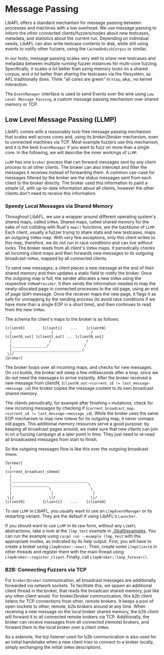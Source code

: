 # Message Passing

LibAFL offers a standard mechanism for message passing between processes and machines with a low overhead.
We use message passing to inform the other connected clients/fuzzers/nodes about new testcases, metadata, and statistics about the current run.
Depending on individual needs, LibAFL can also write testcase contents to disk, while still using events to notify other fuzzers, using the `CachedOnDiskCorpus` or similar.

In our tests, message passing scales very well to share new testcases and metadata between multiple running fuzzer instances for multi-core fuzzing.
Specifically, it scales _a lot_ better than using memory locks on a shared corpus, and _a lot_ better than sharing the testcases via the filesystem, as AFL traditionally does.
Think "all cores are green" in `htop`, aka., no kernel interaction.

The `EventManager` interface is used to send Events over the wire using `Low Level Message Passing`, a custom message passing mechanism over shared memory or TCP.

## Low Level Message Passing (LLMP)

LibAFL comes with a reasonably lock-free message passing mechanism that scales well across cores and, using its _broker2broker_ mechanism, even to connected machines via TCP.
Most example fuzzers use this mechanism, and it is the best `EventManager` if you want to fuzz on more than a single core.
In the following, we will describe the inner workings of `LLMP`.

`LLMP` has one `broker` process that can forward messages sent by any client process to all other clients.
The broker can also intercept and filter the messages it receives instead of forwarding them.
A common use-case for messages filtered by the broker are the status messages sent from each client to the broker directly.
The broker used this information to paint a simple UI, with up-to-date information about all clients, however the other clients don't need to receive this information.

### Speedy Local Messages via Shared Memory

Throughout LibAFL, we use a wrapper around different operating system's shared maps, called `ShMem`.
Shared maps, called shared memory for the sake of not colliding with Rust's `map()` functions, are the backbone of `LLMP`.
Each client, usually a fuzzer trying to share stats and new testcases, maps an outgoing `ShMem` map.
With very few exceptions, only this client writes to this map, therefore, we do not run in race conditions and can live without locks.
The broker reads from all client's `ShMem` maps.
It periodically checks all incoming client maps and then forwards new messages to its outgoing broadcast-`ShMem`, mapped by all connected clients.

To send new messages, a client places a new message at the end of their shared memory and then updates a static field to notify the broker.
Once the outgoing map is full, the sender allocates a new `ShMem` using the respective `ShMemProvider`.
It then sends the information needed to map the newly-allocated page in connected processes to the old page, using an end of page (`EOP`) message.
Once the receiver maps the new page, it flags it as safe for unmapping by the sending process (to avoid race conditions if we have more than a single EOP in a short time), and then continues to read from the new `ShMem`.

The schema for client's maps to the broker is as follows:

```text
[client0]        [client1]    ...    [clientN]
  |                  |                 /
[client0_out] [client1_out] ... [clientN_out]
  |                 /                /
  |________________/                /
  |________________________________/
 \|/
[broker]
```

The broker loops over all incoming maps, and checks for new messages.
On `std` builds, the broker will sleep a few milliseconds after a loop, since we do not need the messages to arrive instantly.
After the broker received a new message from clientN, (`clientN_out->current_id != last_message->message_id`) the broker copies the message content to its own broadcast shared memory.

The clients periodically, for example after finishing `n` mutations, check for new incoming messages by checking if (`current_broadcast_map->current_id != last_message->message_id`).
While the broker uses the same EOP mechanism to map new `ShMem`s for its outgoing map, it never unmaps old pages.
This additional memory resources serve a good purpose: by keeping all broadcast pages around, we make sure that new clients can join in on a fuzzing campaign at a later point in time.
They just need to re-read all broadcasted messages from start to finish.

So the outgoing messages flow is like this over the outgoing broadcast `Shmem`:

```text
[broker]
  |
[current_broadcast_shmem]
  |
  |___________________________________
  |_________________                  \
  |                 \                  \
  |                  |                  |
 \|/                \|/                \|/
[client0]        [client1]    ...    [clientN]
```

To use `LLMP` in LibAFL, you usually want to use an `LlmpEventManager` or its restarting variant.
They are the default if using LibAFL's `Launcher`.

If you should want to use `LLMP` in its raw form, without any `LibAFL` abstractions, take a look at the `llmp_test` example in [./libafl/examples](https://github.com/AFLplusplus/LibAFL/blob/main/libafl/examples/llmp_test/main.rs).
You can run the example using `cargo run --example llmp_test` with the appropriate modes, as indicated by its help output.
First, you will have to create a broker using `LlmpBroker::new()`.
Then, create some `LlmpClient`s in other threads and register them with the main thread using `LlmpBroker::register_client`.
Finally, call `LlmpBroker::loop_forever()`.

### B2B: Connecting Fuzzers via TCP

For `broker2broker` communication, all broadcast messages are additionally forwarded via network sockets.
To facilitate this, we spawn an additional client thread in the broker, that reads the broadcast shared memory, just like any other client would.
For broker2broker communication, this b2b client listens for TCP connections from other, remote brokers.
It keeps a pool of open sockets to other, remote, b2b brokers around at any time.
When receiving a new message on the local broker shared memory, the b2b client will forward it to all connected remote brokers via TCP.
Additionally, the broker can receive messages from all connected (remote) brokers, and forward them to the local broker over a client `ShMem`.

As a sidenote, the tcp listener used for b2b communication is also used for an initial handshake when a new client tries to connect to a broker locally, simply exchanging the initial `ShMem` descriptions.
